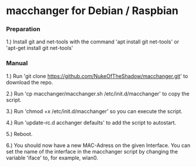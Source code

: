 # macchanger for Debian / Raspbian


### Preparation

1.) Install git and net-tools with the command 'apt install git net-tools' or 'apt-get install git net-tools'

### Manual

1.) Run 'git clone https://github.com/NukeOfTheShadow/macchanger.git' to download the repo.

2.) Run 'cp macchanger/macchanger.sh /etc/init.d/macchanger' to copy the script.

3.) Run 'chmod +x /etc/init.d/macchanger' so you can execute the script.

4.) Run 'update-rc.d acchanger defaults' to add the script to autostart.

5.) Reboot.

6.) You should now have a new MAC-Adress on the given Interface.
You can set the name of the interface in the macchanger script by changing the variable 'iface' to, for example, wlan0.
